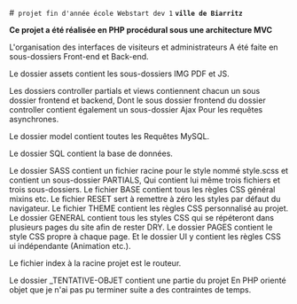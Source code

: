 #` projet fin d'année école Webstart dev 1`
**`ville de Biarritz`**

**Ce projet a été réalisée en PHP procédural sous une architecture MVC**

L'organisation des interfaces de visiteurs et administrateurs A été faite en sous-dossiers Front-end et Back-end.

Le dossier assets contient les sous-dossiers IMG PDF et JS.

Les dossiers controller partials et views contiennent chacun un sous dossier frontend et backend, 
Dont le sous dossier frontend du dossier controller contient également un sous-dossier Ajax Pour les requêtes asynchrones.

Le dossier model contient toutes les Requêtes MySQL.

Le dossier SQL contient la base de données.

Le dossier SASS contient un fichier racine pour le style nommé style.scss et contient un sous-dossier PARTIALS,
Qui contient lui même trois fichiers et trois sous-dossiers.
Le fichier BASE contient tous les règles CSS général mixins etc.
Le fichier RESET sert à remettre à zéro les styles par défaut du navigateur.
Le fichier THEME contient les règles CSS personnalisé au projet.
Le dossier GENERAL contient tous les styles CSS qui se répéteront dans plusieurs pages du site afin de rester DRY.
Le dossier PAGES contient le style CSS propre à chaque page.
Et le dossier UI y contient les règles CSS ui indépendante (Animation etc.).

Le fichier index à la racine projet est le routeur.

Le dossier _TENTATIVE-OBJET contient une partie du projet En PHP orienté objet que je n'ai pas pu terminer suite a 
des contraintes de temps.